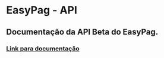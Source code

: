 # EasyPag - API

## Documentação da API Beta do EasyPag.

### [Link para documentação](https://easypag.github.io/easypag-api-docs/)
